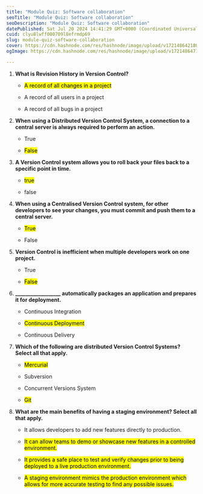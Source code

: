 ```yaml
---
title: "Module Quiz: Software collaboration"
seoTitle: "Module Quiz: Software collaboration"
seoDescription: "Module Quiz: Software collaboration"
datePublished: Sat Jul 20 2024 14:41:29 GMT+0000 (Coordinated Universal Time)
cuid: clyu8lwff000709l8efrmdp69
slug: module-quiz-software-collaboration
cover: https://cdn.hashnode.com/res/hashnode/image/upload/v1721486421808/7c9c3c50-ff7c-41a6-aa69-8ec8b1336a37.png
ogImage: https://cdn.hashnode.com/res/hashnode/image/upload/v1721486477747/6a70eb08-dc65-4c3b-afb1-dde4e26bde02.png

---
```


1. **What is Revision History in Version Control?**
    
    * <mark>A record of all changes in a project</mark>
        
    * A record of all users in a project
        
    * A record of all bugs in a project
        
2. **When using a Distributed Version Control System, a connection to a central server is always required to perform an action.**
    
    * True
        
    * <mark>False</mark>
        
3. **A Version Control system allows you to roll back your files back to a specific point in time.**
    
    * <mark>true</mark>
        
    * false
        
4. **When using a Centralised Version Control system, for other developers to see your changes, you must commit and push them to a central server.**
    
    * <mark>True</mark>
        
    * False
        
5. **Version Control is inefficient when multiple developers work on one project.**
    
    * True
        
    * <mark>False</mark>
        
6. **\_\_\_\_\_\_\_\_\_\_\_\_\_\_\_\_\_\_ automatically packages an application and prepares it for deployment.**
    
    * Continuous Integration
        
    * <mark>Continuous Deployment</mark>
        
    * Continuous Delivery
        
7. **Which of the following are distributed Version Control Systems? Select all that apply.**
    
    * <mark>Mercurial</mark>
        
    * Subversion
        
    * Concurrent Versions System
        
    * <mark>Git</mark>
        
8. **What are the main benefits of having a staging environment? Select all that apply.**
    
    * It allows developers to add new features directly to production.
        
    * <mark>It can allow teams to demo or showcase new features in a controlled environment.</mark>
        
    * <mark>It provides a safe place to test and verify changes prior to being deployed to a live production environment.</mark>
        
    * <mark>A staging environment mimics the production environment which allows for more accurate testing to find any possible issues.</mark>